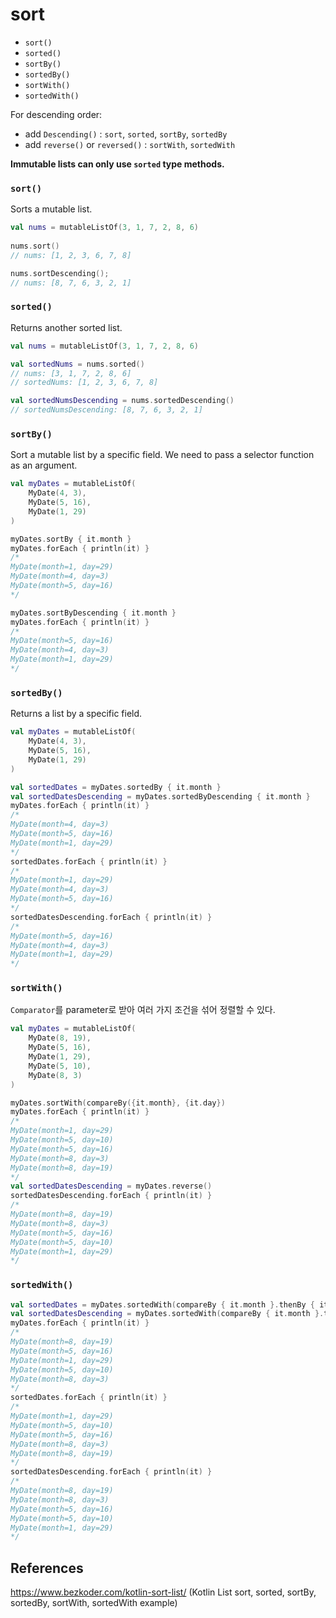 # sort

- `sort()`
- `sorted()`
- `sortBy()`
- `sortedBy()`
- `sortWith()`
- `sortedWith()`

For descending order:

- add `Descending()` : `sort`, `sorted`, `sortBy`, `sortedBy`
- add `reverse()` or `reversed()` : `sortWith`, `sortedWith`

**Immutable lists can only use `sorted` type methods.**

### `sort()`

 Sorts a mutable list.

```kotlin
val nums = mutableListOf(3, 1, 7, 2, 8, 6)
	
nums.sort()
// nums: [1, 2, 3, 6, 7, 8]

nums.sortDescending();
// nums: [8, 7, 6, 3, 2, 1]
```

### `sorted()`

Returns another sorted list.

```kotlin
val nums = mutableListOf(3, 1, 7, 2, 8, 6)

val sortedNums = nums.sorted()
// nums: [3, 1, 7, 2, 8, 6]
// sortedNums: [1, 2, 3, 6, 7, 8]

val sortedNumsDescending = nums.sortedDescending()
// sortedNumsDescending: [8, 7, 6, 3, 2, 1]
```

### `sortBy()`

Sort a mutable list by a specific field. We need to pass a selector function as an argument.

```kotlin
val myDates = mutableListOf(
	MyDate(4, 3),
	MyDate(5, 16),
	MyDate(1, 29)
)

myDates.sortBy { it.month }
myDates.forEach { println(it) }
/*
MyDate(month=1, day=29)
MyDate(month=4, day=3)
MyDate(month=5, day=16)
*/

myDates.sortByDescending { it.month }
myDates.forEach { println(it) }
/*
MyDate(month=5, day=16)
MyDate(month=4, day=3)
MyDate(month=1, day=29)
*/
```

### `sortedBy()`

Returns a list by a specific field.

```kotlin
val myDates = mutableListOf(
	MyDate(4, 3),
	MyDate(5, 16),
	MyDate(1, 29)
)

val sortedDates = myDates.sortedBy { it.month }
val sortedDatesDescending = myDates.sortedByDescending { it.month }
myDates.forEach { println(it) }
/*
MyDate(month=4, day=3)
MyDate(month=5, day=16)
MyDate(month=1, day=29)
*/
sortedDates.forEach { println(it) }
/*
MyDate(month=1, day=29)
MyDate(month=4, day=3)
MyDate(month=5, day=16)
*/
sortedDatesDescending.forEach { println(it) }
/*
MyDate(month=5, day=16)
MyDate(month=4, day=3)
MyDate(month=1, day=29)
*/
```

### `sortWith()`

`Comparator`를 parameter로 받아 여러 가지 조건을 섞어 정렬할 수 있다.

```kotlin
val myDates = mutableListOf(
	MyDate(8, 19),
	MyDate(5, 16),
	MyDate(1, 29),
	MyDate(5, 10),
	MyDate(8, 3)
)

myDates.sortWith(compareBy({it.month}, {it.day})
myDates.forEach { println(it) }
/*
MyDate(month=1, day=29)
MyDate(month=5, day=10)
MyDate(month=5, day=16)
MyDate(month=8, day=3)
MyDate(month=8, day=19)
*/
val sortedDatesDescending = myDates.reverse()
sortedDatesDescending.forEach { println(it) }
/*
MyDate(month=8, day=19)
MyDate(month=8, day=3)
MyDate(month=5, day=16)
MyDate(month=5, day=10)
MyDate(month=1, day=29)
*/
```

### `sortedWith()`

```kotlin
val sortedDates = myDates.sortedWith(compareBy { it.month }.thenBy { it.day })
val sortedDatesDescending = myDates.sortedWith(compareBy { it.month }.thenBy { it.day }).reversed()
myDates.forEach { println(it) }
/*
MyDate(month=8, day=19)
MyDate(month=5, day=16)
MyDate(month=1, day=29)
MyDate(month=5, day=10)
MyDate(month=8, day=3)
*/
sortedDates.forEach { println(it) }
/*
MyDate(month=1, day=29)
MyDate(month=5, day=10)
MyDate(month=5, day=16)
MyDate(month=8, day=3)
MyDate(month=8, day=19)
*/
sortedDatesDescending.forEach { println(it) }
/*
MyDate(month=8, day=19)
MyDate(month=8, day=3)
MyDate(month=5, day=16)
MyDate(month=5, day=10)
MyDate(month=1, day=29)
*/
```



## References

https://www.bezkoder.com/kotlin-sort-list/ (Kotlin List sort, sorted, sortBy, sortedBy, sortWith, sortedWith example)

